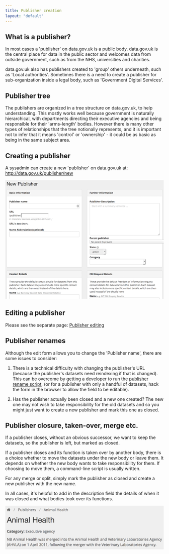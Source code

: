 ```yaml
---
title: Publisher creation
layout: "default"
---
```


## What is a publisher?

In most cases a 'publisher' on data.gov.uk is a public body. data.gov.uk is the central place for data in the public sector and welcomes data from outside government, such as from the NHS, universities and charities.

data.gov.uk also has publishers created to 'group' others underneath, such as 'Local authorities'. Sometimes there is a need to create a publisher for sub-organization inside a legal body, such as 'Government Digital Services'.

## Publisher tree

The publishers are organized in a tree structure on data.gov.uk, to help understanding. This mostly works well because government is naturally hierarchical, with departments directing their executive agencies and being responsible for their 'arms-length' bodies. However there is many other types of relationships that the tree notionally represents, and it is important not to infer that it means 'control' or 'ownership' - it could be as basic as being in the same subject area.

## Creating a publisher

A sysadmin can create a new 'publisher' on data.gov.uk at: http://data.gov.uk/publisher/new

![publisher new form](images/publisher_new.png)

## Editing a publisher

Please see the separate page: [Publisher editing](publisher_editing.html)

## Publisher renames

Although the edit form allows you to change the 'Publisher name', there are some issues to consider:

1. There is a technical difficulty with changing the publisher's URL (because the publisher's datasets need reindexing if that is changed). This can be overcome by getting a developer to run the [publisher rename script](https://github.com/datagovuk/ckanext-dgu/issues/395#issue-150852553), (or for a publisher with only a handful of datasets, hack the form in the browser to allow the field to be editable).

2. Has the publisher actually been closed and a new one created? The new one may not wish to take responsibility for the old datasets and so you might just want to create a new publisher and mark this one as closed.

## Publisher closure, taken-over, merge etc.

If a publisher closes, without an obvious successor, we want to keep the datasets, so the publisher is left, but marked as closed.

If a publisher closes and its function is taken over by another body, there is a choice whether to move the datasets under the new body or leave them. It depends on whether the new body wants to take responsibility for them. If choosing to move them, a command-line script is usually written.

For any merge or split, simply mark the publisher as closed and create a new publisher with the new name.

In all cases, it's helpful to add in the description field the details of when it was closed and what bodies took over its functions.

![publisher merge description](images/publisher_merge.png)
